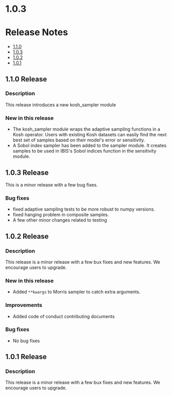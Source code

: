 # 1.0.3

# Release Notes

* [1.1.0](#110-release)
* [1.0.3](#103-release)
* [1.0.2](#102-release)
* [1.0.1](#101-release)


## 1.1.0 Release

### Description

This release introduces a new kosh_sampler module

### New in this release

* The kosh_sampler module wraps the adaptive sampling functions in a Kosh operator. Users with existing Kosh datasets can easily find the next best set of samples based on their model's error or sensitivity. 
* A Sobol index sampler has been added to the sampler module. It creates samples to be used in
IBIS's Sobol indices function in the sensitivity module.

## 1.0.3 Release

This is a minor release with a few bug fixes.

### Bug fixes
* fixed adaptive sampling tests to be more robust to numpy versions.
* fixed hanging problem in composite samples.
* A few other minor changes related to testing

## 1.0.2 Release

### Description

This release is a minor release with a few bux fixes and new features. We encourage users to upgrade.

### New in this release

* Added `**kwargs` to Morris sampler to catch extra arguments.

### Improvements
* Added code of conduct contributing documents


### Bug fixes
* No bug fixes


## 1.0.1 Release

### Description

This release is a minor release with a few bux fixes and new features. We encourage users to upgrade.
